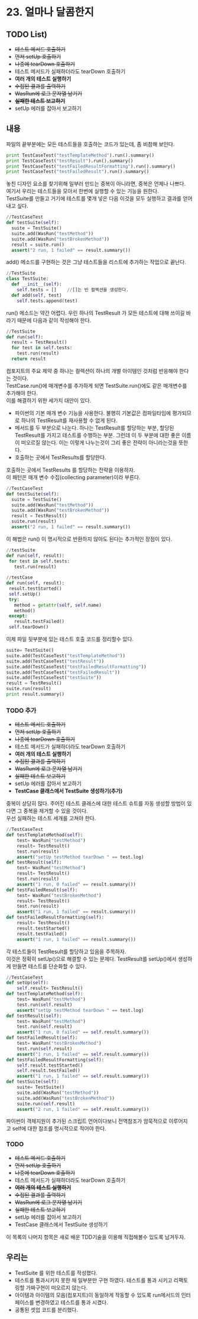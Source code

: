 # 23. 얼마나 달콤한지

## TODO List)
 - ~~테스트 메서드 호출하기~~
 - ~~먼저 setUp 호출하기~~
 - ~~나중에 tearDown 호출하기~~
 - 테스트 메서드가 실패하더라도 tearDown 호출하기
 - **여러 개의 테스트 실행하기**
 - ~~수집된 결과를 출력하기~~
 - ~~WasRun에 로그 문자열 남기기~~
 - ~~**실패한 테스트 보고하기**~~
 - setUp 에러를 잡아서 보고하기
 
## 내용
파일의 끝부분에는 모든 테스트들을 호출하는 코드가 있는데, 좀 비참해 보인다.
```Python
print TestCaseTest("testTemplateMethod").run().summary()
print TestCaseTest("testResult").run().summary()
print TestCaseTest("testFailedResultFormatting").run().summary()
print TestCaseTest("testFailedResult").run().summary()
```

놓친 디자인 요소를 찾기위해 일부러 만드는 중복이 아니라면, 중복은 언제나 나쁘다.  
여기서 우리는 테스트들을 모아서 한번에 실행할 수 있는 기능을 원한다.  
TestSuite를 만들고 거기에 테스트를 몇개 넣은 다음 이것을 모두 실행하고 결과를 얻어내고 싶다.
```Python
//TestCaseTest
def testSuite(self):
  suite = TestSuite()
  suite.add(WasRun("testMethod"))
  suite.add(WasRun("testBrokenMethod"))
  result = suite.run()
  assert("2 run, 1 failed" == result.summary())
```

add() 메소드를 구현하는 것은 그냥 테스트들을 리스트에 추가하는 작업으로 끝난다.
```Python
//TestSuite
class TestSuite:
  def __init__(self):
    self.tests = []    //[]는 빈 컬렉션을 생성한다.    
  def add(self, test)
  	self.tests.append(test)
```

run() 메소드는 약간 어렵다. 우린 하나의 TestResult 가 모든 테스트에 대해 쓰이길 바라기 때문에 다음과 같이 작성해야 한다.
```Python
//TestSuite
def run(self):
  result = TestResult()
  for test in self.tests:
    test.run(result)
  return result 
```

컴포지트의 주요 제약 중 하나는 컬렉션이 하나의 개별 아이템인 것처럼 반응해야 한다는 것이다.  
TestCase.run()에 매개변수를 추가하게 되면 TestSuite.run()에도 같은 매개변수를 추가해야 한다.  
이를 해결하기 위한 세가지 대안이 있다.
 - 파이썬의 기본 매개 변수 기능을 사용한다. 불행히 기본값은 컴파일타임에 평가되므로 하나의 TestResult를 재사용할 수 없게 된다.
 - 메서드를 두 부분으로 나눈다. 하나는 TestResult를 할당하는 부분, 할당된 TestResult를 가지고 테스트를 수행하는 부분. 그런데 이 두 부분에 대한 좋은 이름이 떠오르질 않는다. 이는 이렇게 나누는것이 그리 좋은 전략이 아니라는것을 뜻한다.
 - 호출하는 곳에서 TestResults를 할당한다.
 
호출하는 곳에서 TestResults 를 할당하는 전략을 이용하자.  
이 패턴은 매개 변수 수집(collecting parameter)이라 부른다. 
```Python
//TestCaseTest
def testSuite(self):
  suite = TestSuite()
  suite.add(WasRun("testMethod"))
  suite.add(WasRun("testBrokenMethod"))
  result = TestResult()
  suite.run(result)
  assert("2 run, 1 failed" == result.summary())
```

이 해법은 run() 이 명시적으로 반환하지 않아도 된다는 추가적인 장점이 있다.
 ```Python
//testSuite
def run(self, result):
  for test in self.tests:
    test.run(result)
    
//testCase
def run(self, result):
  result.testStarted()
  self.setUp()
  try:
    method = getattr(self, self.name)
    method()
  except:
    result.testFailed()
  self.tearDown()
```

이제 파일 뒷부분에 있는 테스트 호출 코드를 정리할수 있다.
```Python
suite= TestSuite()
suite.add(TestCaseTest("testTemplateMethod"))
suite.add(TestCaseTest("testResult"))
suite.add(TestCaseTest("testFailedResultFormatting"))
suite.add(TestCaseTest("testFailedResult"))
suite.add(TestCaseTest("testSuite"))
result = TestResult()
suite.run(result)
print result.summary()
```

### TODO 추가
 - ~~테스트 메서드 호출하기~~
 - ~~먼저 setUp 호출하기~~
 - ~~나중에 tearDown 호출하기~~
 - 테스트 메서드가 실패하더라도 tearDown 호출하기
 - **여러 개의 테스트 실행하기**
 - ~~수집된 결과를 출력하기~~
 - ~~WasRun에 로그 문자열 남기기~~
 - ~~실패한 테스트 보고하기~~
 - setUp 에러를 잡아서 보고하기
 - **TestCase 클래스에서 TestSuite 생성하기(추가)**

중복이 상당히 많다. 주어진 테스트 클래스에 대한 테스트 슈트를 자동 생성할 방법이 있다면 그 중복을 제거할 수 있을 것이다.  
우선 실패하는 테스트 세개를 고쳐야 한다.
```Python
//TestCaseTest
def testTemplateMethod(self):
    test= WasRun("testMethod")
    result= TestResult()
    test.run(result)
    assert("setUp testMethod tearDown " == test.log)
def testResult(self):
    test= WasRun("testMethod")
    result= TestResult()
    test.run(result)
    assert("1 run, 0 failed" == result.summary())
def testFailedResult(self):
    test= WasRun("testBrokenMethod")
    result= TestResult()
    test.run(result)
    assert("1 run, 1 failed" == result.summary())
def testFailedResultFormatting(self): 
    result= TestResult() 
    result.testStarted() 
    result.testFailed()
    assert("1 run, 1 failed" == result.summary())
```

각 테스트들이 TestResult를 할당하고 있음을 주목하자.  
이것은 정확히 setUp()으로 해결할 수 있는 문제다. TestResult를 setUp()에서 생성하게 만들면 테스트를 단순화할 수 있다.
```Python
//TestCaseTest
def setUp(self):
    self.result= TestResult()
def testTemplateMethod(self):
    test= WasRun("testMethod")
    test.run(self.result)
    assert("setUp testMethod tearDown " == test.log)
def testResult(self):
    test= WasRun("testMethod")
    test.run(self.result)
    assert("1 run, 0 failed" == self.result.summary())
def testFailedResult(self):
    test= WasRun("testBrokenMethod") 
    test.run(self.result)
    assert("1 run, 1 failed" == self.result.summary())
def testFailedResultFormatting(self): 
    self.result.testStarted()
    self.result.testFailed()
    assert("1 run, 1 failed" == self.result.summary())
def testSuite(self):
    suite= TestSuite() 
    suite.add(WasRun("testMethod")) 
    suite.add(WasRun("testBrokenMethod")) 
    suite.run(self.result)
    assert("2 run, 1 failed" == self.result.summary())
```
파이썬이 객체지원이 추가된 스크립트 언어이다보니 전역참조가 암묵적으로 이루어지고 self에 대한 참조를 명시적으로 적어야 한다.

### TODO
 - ~~테스트 메서드 호출하기~~
 - ~~먼저 setUp 호출하기~~
 - ~~나중에 tearDown 호출하기~~
 - 테스트 메서드가 실패하더라도 tearDown 호출하기
 - ~~**여러 개의 테스트 실행하기**~~
 - ~~수집된 결과를 출력하기~~
 - ~~WasRun에 로그 문자열 남기기~~
 - ~~실패한 테스트 보고하기~~
 - setUp 에러를 잡아서 보고하기
 - TestCase 클래스에서 TestSuite 생성하기

이 목록의 나머지 항목은 새로 배운 TDD기술을 이용해 직접해볼수 있도록 남겨두자.

## 우리는
 - TestSuite 를 위한 테스트를 작성했다.
 - 테스트를 통과시키지 못한 채 일부분만 구현 하였다. 테스트를 통과 시키고 리팩토링할 가짜구현이 떠오르지 않는다.
 - 아이템과 아이템의 모음(컴포지트)이 동일하게 작동할 수 있도록 run메서드의 인터페이스를 변경하였고 테스트를 통과 시켰다.
 - 공통된 셋업 코드를 분리했다.
